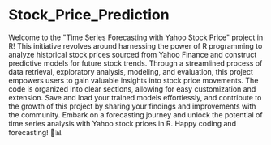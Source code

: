 # Stock_Price_Prediction
Welcome to the "Time Series Forecasting with Yahoo Stock Price" project in R! This initiative revolves around harnessing the power of R programming to analyze historical stock prices sourced from Yahoo Finance and construct predictive models for future stock trends. Through a streamlined process of data retrieval, exploratory analysis, modeling, and evaluation, this project empowers users to gain valuable insights into stock price movements. The code is organized into clear sections, allowing for easy customization and extension. Save and load your trained models effortlessly, and contribute to the growth of this project by sharing your findings and improvements with the community. Embark on a forecasting journey and unlock the potential of time series analysis with Yahoo stock prices in R. Happy coding and forecasting! 🚀📊

